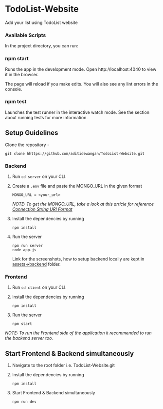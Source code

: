 # TodoList-Website
Add your list using TodoList website

### Available Scripts
In the project directory, you can run:

### npm start
Runs the app in the development mode.
Open http://localhost:4040 to view it in the browser.

The page will reload if you make edits.
You will also see any lint errors in the console.

### npm test
Launches the test runner in the interactive watch mode.
See the section about running tests for more information.

 ## Setup Guidelines
Clone the repository -
```
git clone hhttps://github.com/aditidewangan/TodoList-Website.git
```

### Backend

1. Run `cd server` on your CLI.

2. Create a `.env` file and paste the MONGO_URL in the given format

    ```
    MONGO_URL = <your_url>
    ```

    _NOTE: To get the MONGO_URL, take a look at this article for reference [Connection String URI Format](https://docs.mongodb.com/manual/reference/connection-string/)_

3. Install the dependencies by running
    ```
    npm install
    ```

4. Run the server
    ```
    npm run server
    node app.js
    ```

    Link for the screenshots, how to setup backend locally are kept in
    [assets->backend](assets/backend) folder.

### Frontend

1. Run `cd client` on your CLI.

2. Install the dependencies by running
    ```
    npm install
    ```

3. Run the server
    ```
    npm start
    ```
_NOTE: To run the Frontend side of the application it recommended to run the backend server too._

## Start Frontend & Backend simultaneously

 1. Navigate to the root folder i.e. TodoList-Website.git

 2. Install the dependencies by running

    ```
    npm install
    ```

 3. Start Frontend & Backend simultaneously

    ```
    npm run dev
    ```

    


